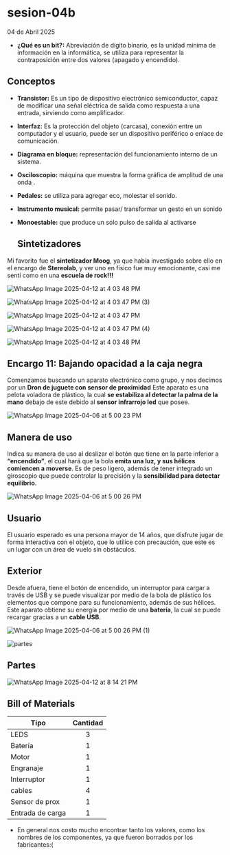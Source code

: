 # sesion-04b
04 de Abril 2025

- **¿Qué es un bit?:**
Abreviación de dígito binario, es la unidad mínima de información en la informática, se utiliza para representar la contraposición entre dos valores (apagado y encendido).

## Conceptos
- **Transistor:** Es un tipo de dispositivo electrónico semiconductor, capaz de modificar una señal eléctrica de salida como respuesta a una entrada, sirviendo como amplificador.  

- **Interfaz:** Es la protección del objeto (carcasa), conexión entre un computador y el usuario, puede ser un dispositivo periférico o enlace de comunicación.

- **Diagrama en bloque:** representación del funcionamiento interno de un sistema.

- **Osciloscopio:** máquina que muestra la forma gráfica de amplitud de una onda .

- **Pedales:** se utiliza para agregar eco, molestar el sonido.

- **Instrumento musical:** permite  pasar/ transformar un gesto en un sonido

- **Monoestable:** que produce un solo pulso de salida al activarse 


  ## Sintetizadores

 Mi favorito fue el **sintetizador Moog**, ya que había investigado sobre ello en el encargo de **Stereolab**, y ver uno en físico fue muy emocionante, casi me sentí como en una **escuela de rock!!!**



![WhatsApp Image 2025-04-12 at 4 03 48 PM](https://github.com/user-attachments/assets/b7645b04-1b90-4fe8-9fb7-dfef5252c092)


![WhatsApp Image 2025-04-12 at 4 03 47 PM (3)](https://github.com/user-attachments/assets/47e15815-845d-4b69-b3f3-efdb78e44d30)



![WhatsApp Image 2025-04-12 at 4 03 47 PM](https://github.com/user-attachments/assets/8aa62836-6591-4ec8-8c57-cdb001394192)


![WhatsApp Image 2025-04-12 at 4 03 47 PM (4)](https://github.com/user-attachments/assets/796dde03-be3c-461f-b49d-451e382c83b0)

![WhatsApp Image 2025-04-12 at 4 03 48 PM](https://github.com/user-attachments/assets/76f667cd-a4b5-476a-82a8-bb706b92b750)


## Encargo 11: Bajando opacidad a la caja negra

Comenzamos buscando un aparato electrónico como grupo, y nos decimos por un **Dron de juguete con sensor de proximidad**
Este aparato  es una pelota voladora de plástico, la cual **se estabiliza al detectar la palma de la mano** debajo de este debido al **sensor infrarrojo led** que posee.


![WhatsApp Image 2025-04-06 at 5 00 23 PM](https://github.com/user-attachments/assets/3770de5b-53af-4505-88a0-d38c7080178d)

## Manera de uso

Indica su manera de uso al deslizar el botón que tiene en la parte inferior a **“encendido”**, el cual hará que la bola **emita una luz, y sus hélices comiencen a moverse**. Es de peso ligero, además de tener integrado un giroscopio que puede controlar la precisión y la **sensibilidad para detectar equilibrio.**

  
![WhatsApp Image 2025-04-06 at 5 00 26 PM](https://github.com/user-attachments/assets/bb8d6553-5e4b-4d30-be74-b00b52df2861)

  ## Usuario

El usuario esperado es una persona mayor de 14 años, que disfrute jugar de forma interactiva con el objeto, que lo utilice con precaución, que este es un lugar con un área de vuelo sin obstáculos.

   
 ## Exterior
   
Desde afuera, tiene el botón de encendido, un interruptor para cargar a través de USB y se puede visualizar por medio de la bola de plástico los elementos que compone para su funcionamiento, además de sus hélices.
Este aparato obtiene su energía por medio de una **batería**, la cual se puede recargar gracias a un **cable USB**.  


![WhatsApp Image 2025-04-06 at 5 00 26 PM (1)](https://github.com/user-attachments/assets/5707865e-3fa9-4ca3-9473-552cb234da5f)

![partes ](https://github.com/user-attachments/assets/dc176d4b-efe8-47c8-8181-034aebba41ec)

 ## Partes 
 
![WhatsApp Image 2025-04-12 at 8 14 21 PM](https://github.com/user-attachments/assets/f1a78092-cd4f-4a5a-bdf1-fa44c60bb3cf)


## Bill of Materials



| Tipo          | Cantidad      | 
| ------------- |:-------------:| 
| LEDS          |   3           |
| Batería       |   1           |   
| Motor         |   1           |    
| Engranaje     |   1           | 
| Interruptor   |   1           |  
|  cables       |   4           |  
| Sensor de prox|   1           |
| Entrada de carga| 1           |  


- En general nos costo mucho encontrar tanto los valores, como los nombres de los componentes, ya que fueron borrados por los fabricantes:( 




